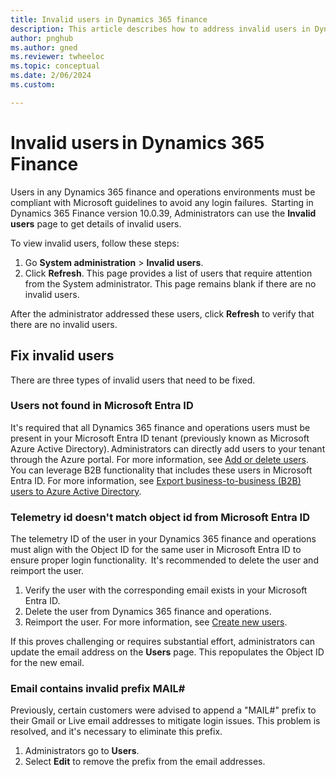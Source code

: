 ```yaml
---
title: Invalid users in Dynamics 365 finance
description: This article describes how to address invalid users in Dynamics 365 finance.
author: pnghub
ms.author: gned
ms.reviewer: twheeloc
ms.topic: conceptual
ms.date: 2/06/2024
ms.custom:

---
```

# Invalid users in Dynamics 365 Finance  

Users in any Dynamics 365 finance and operations environments must be compliant with Microsoft guidelines to avoid any login failures.  
Starting in Dynamics 365 Finance version 10.0.39, Administrators can use the **Invalid users** page to get details of invalid users.
 
To view invalid users, follow these steps:
1. Go **System administration** > **Invalid users**.
2. Click **Refresh**. This page provides a list of users that require attention from the System administrator. This page remains blank if there are no invalid users.  

After the administrator addressed these users, click **Refresh** to verify that there are no invalid users.  

## Fix invalid users  

There are three types of invalid users that need to be fixed.  

### Users not found in Microsoft Entra ID  

It's required that all Dynamics 365 finance and operations users must be present in your Microsoft Entra ID tenant (previously known as Microsoft Azure Active Directory). Administrators can directly add users to your tenant through the Azure portal. 
For more information, see [Add or delete users](/entra/fundamentals/add-users). 
You can leverage B2B functionality that includes these users in Microsoft Entra ID. For more information, see [Export business-to-business (B2B) users to Azure Active Directory](../../dev-itpro/sysadmin/implement-b2b.md).  

 
### Telemetry id doesn't match object id from Microsoft Entra ID  

The telemetry ID of the user in your Dynamics 365 finance and operations must align with the Object ID for the same user in Microsoft Entra ID to ensure proper login functionality.  
It's recommended to delete the user and reimport the user.

1. Verify the user with the corresponding email exists in your Microsoft Entra ID.
2. Delete the user from Dynamics 365 finance and operations.
3. Reimport the user. For more information, see [Create new users](create-new-users.md).   

If this proves challenging or requires substantial effort, administrators can update the email address on the **Users** page. This repopulates the Object ID for the new email.  

### Email contains invalid prefix MAIL#  

Previously, certain customers were advised to append a "MAIL#" prefix to their Gmail or Live email addresses to mitigate login issues. This problem is resolved, and it's necessary to eliminate this prefix. 
1. Administrators go to **Users**.
2. Select **Edit** to remove the prefix from the email addresses.  

 

